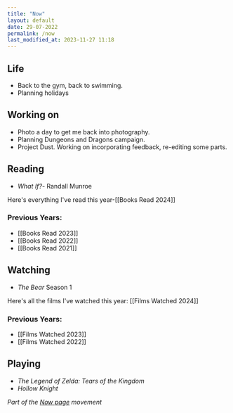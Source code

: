```yaml
---
title: "Now"
layout: default
date: 29-07-2022
permalink: /now
last_modified_at: 2023-11-27 11:18
---
```



## Life

- Back to the gym, back to swimming. 
- Planning holidays

## Working on

- Photo a day to get me back into photography.
- Planning Dungeons and Dragons campaign. 
- Project Dust. Working on incorporating feedback, re-editing some parts. 

## Reading

- *What If?*- Randall Munroe

Here's everything I've read this year-[[Books Read 2024]]

### Previous Years:

- [[Books Read 2023]]
- [[Books Read 2022]]  
- [[Books Read 2021]] 

## Watching

- *The Bear* Season 1

Here's all the films I've watched this year: [[Films Watched 2024]]

### Previous Years:

- [[Films Watched 2023]]
- [[Films Watched 2022]]

## Playing

- *The Legend of Zelda: Tears of the Kingdom*
-  *Hollow Knight*

*Part of the <a href="https://nownownow.com/about" >Now page</a> movement*
